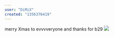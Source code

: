 ```yaml
---
user: "DiMiX"
created: "1356376419"
---
```


merry Xmas to evvvveryone and thanks for b29
![](merryXmas%20foreveryone.jpg) 
